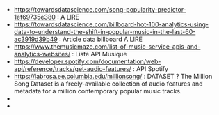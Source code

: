 ##
* https://towardsdatascience.com/song-popularity-predictor-1ef69735e380  : A LIRE 
* https://towardsdatascience.com/billboard-hot-100-analytics-using-data-to-understand-the-shift-in-popular-music-in-the-last-60-ac3919d39b49 : Article data billboard A LIRE 
* https://www.themusicmaze.com/list-of-music-service-apis-and-analytics-websites/   : Liste API Musique
* https://developer.spotify.com/documentation/web-api/reference/tracks/get-audio-features/  : API Spotify
* https://labrosa.ee.columbia.edu/millionsong/  :  DATASET ? The Million Song Dataset is a freely-available collection of audio features and metadata for a million contemporary popular music tracks.
* 
* 
